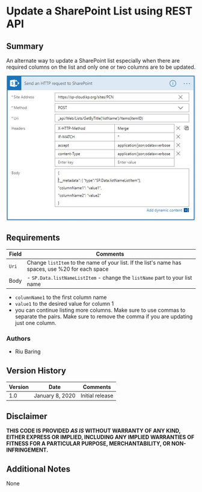 # Update a SharePoint List using REST API

## Summary
An alternate way to update a SharePoint list especially when there are required columns on the list and only one or two columns are to be updated.

![Update s SharePoint List using REST API](./update-list-using-rest-api.png)

## Requirements
Field|Comments
-----|--------
`Uri`|Change `listItem` to the name of your list. If the list's name has spaces, use %20 for each space
Body| - `SP.Data.listNameListItem` - change the `listName` part to your list name
- `columnName1` to the first column name
- `value1` to the desired value for column 1
- you can continue listing more columns. Make sure to use commas to separate the pairs. Make sure to remove the comma if you are updating just one column.

### Authors
- Riu Baring

## Version History
Version|Date|Comments
-------|----|--------
1.0|January 8, 2020|Initial release

## Disclaimer
**THIS CODE IS PROVIDED *AS IS* WITHOUT WARRANTY OF ANY KIND, EITHER EXPRESS OR IMPLIED, INCLUDING ANY IMPLIED WARRANTIES OF FITNESS FOR A PARTICULAR PURPOSE, MERCHANTABILITY, OR NON-INFRINGEMENT.**

## Additional Notes
None
